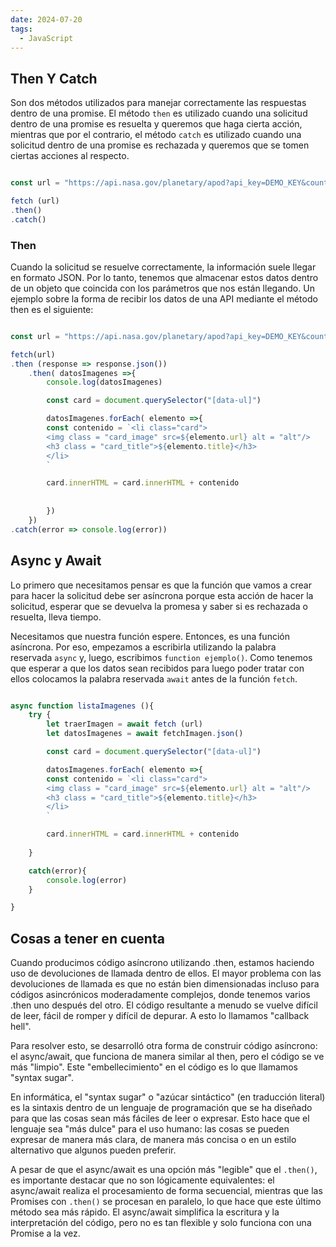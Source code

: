 ```yaml
---
date: 2024-07-20
tags:
  - JavaScript
---
```


## Then Y Catch

Son dos métodos utilizados para manejar correctamente las respuestas dentro de una promise. El método `then` es utilizado cuando una solicitud dentro de una promise es resuelta y queremos que haga cierta acción, mientras que por el contrario, el método `catch` es utilizado cuando una solicitud dentro de una promise es rechazada y queremos que se tomen ciertas acciones al respecto.

```javascript

const url = "https://api.nasa.gov/planetary/apod?api_key=DEMO_KEY&count=5"

fetch (url)
.then()
.catch()
```

### Then

Cuando la solicitud se resuelve correctamente, la información suele llegar en formato JSON. Por lo tanto, tenemos que almacenar estos datos dentro de un objeto que coincida con los parámetros que nos están llegando. Un ejemplo sobre la forma de recibir los datos de una API mediante el método then es el siguiente:

```javascript

const url = "https://api.nasa.gov/planetary/apod?api_key=DEMO_KEY&count=5"

fetch(url)
.then (response => response.json())
	.then( datosImagenes =>{
		console.log(datosImagenes)

		const card = document.querySelector("[data-ul]")

		datosImagenes.forEach( elemento =>{
		const contenido = `<li class="card">
		<img class = "card_image" src=${elemento.url} alt = "alt"/>
		<h3 class = "card_title">${elemento.title}</h3>
		</li>
		`

		card.innerHTML = card.innerHTML + contenido
		
		
		})
	})
.catch(error => console.log(error))
```


## Async y Await

Lo primero que necesitamos pensar es que la función que vamos a crear para hacer la solicitud debe ser asíncrona porque esta acción de hacer la solicitud, esperar que se devuelva la promesa y saber si es rechazada o resuelta, lleva tiempo.

Necesitamos que nuestra función espere. Entonces, es una función asíncrona. Por eso, empezamos a escribirla utilizando la palabra reservada `async` y, luego, escribimos `function ejemplo()`. Como tenemos que esperar a que los datos sean recibidos para luego poder tratar con ellos colocamos la palabra reservada `await` antes de la función `fetch`.

```javascript

async function listaImagenes (){
	try {
		let traerImagen = await fetch (url)
		let datosImagenes = await fetchImagen.json()

		const card = document.querySelector("[data-ul]")

		datosImagenes.forEach( elemento =>{
		const contenido = `<li class="card">
		<img class = "card_image" src=${elemento.url} alt = "alt"/>
		<h3 class = "card_title">${elemento.title}</h3>
		</li>
		`

		card.innerHTML = card.innerHTML + contenido
	
	}

	catch(error){
		console.log(error)
	}

}
```

## Cosas a tener en cuenta

Cuando producimos código asíncrono utilizando .then, estamos haciendo uso de devoluciones de llamada dentro de ellos. El mayor problema con las devoluciones de llamada es que no están bien dimensionadas incluso para códigos asincrónicos moderadamente complejos, donde tenemos varios .then uno después del otro. El código resultante a menudo se vuelve difícil de leer, fácil de romper y difícil de depurar. A esto lo llamamos "callback hell".

Para resolver esto, se desarrolló otra forma de construir código asíncrono: el async/await, que funciona de manera similar al then, pero el código se ve más "limpio". Este "embellecimiento" en el código es lo que llamamos "syntax sugar".

En informática, el "syntax sugar" o "azúcar sintáctico" (en traducción literal) es la sintaxis dentro de un lenguaje de programación que se ha diseñado para que las cosas sean más fáciles de leer o expresar. Esto hace que el lenguaje sea "más dulce" para el uso humano: las cosas se pueden expresar de manera más clara, de manera más concisa o en un estilo alternativo que algunos pueden preferir.

A pesar de que el async/await es una opción más "legible" que el `.then()`, es importante destacar que no son lógicamente equivalentes: el async/await realiza el procesamiento de forma secuencial, mientras que las Promises con `.then()` se procesan en paralelo, lo que hace que este último método sea más rápido. El async/await simplifica la escritura y la interpretación del código, pero no es tan flexible y solo funciona con una Promise a la vez.